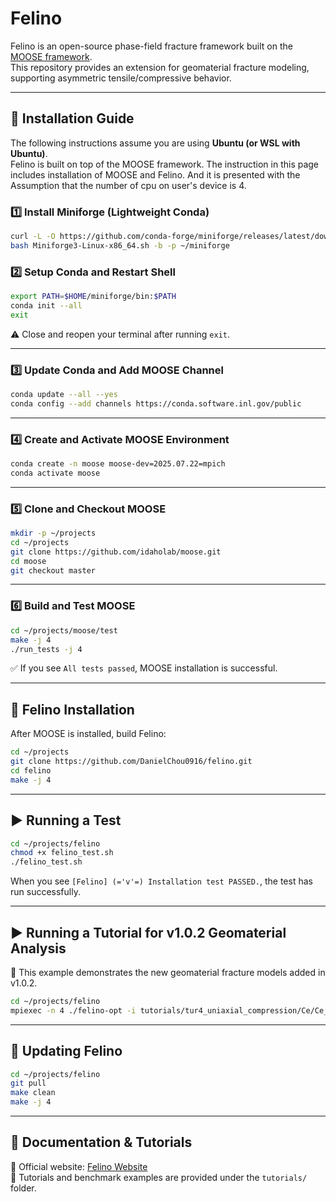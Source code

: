 # Felino

Felino is an open-source phase-field fracture framework built on the [MOOSE framework](https://mooseframework.inl.gov/).  
This repository provides an extension for geomaterial fracture modeling, supporting asymmetric tensile/compressive behavior.

---

## 🚀 Installation Guide

The following instructions assume you are using **Ubuntu (or WSL with Ubuntu)**.  
Felino is built on top of the MOOSE framework. The instruction in this page includes installation of MOOSE and Felino.
And it is presented with the Assumption that the number of cpu on user's device is 4.
### 1️⃣ Install Miniforge (Lightweight Conda)

```bash
curl -L -O https://github.com/conda-forge/miniforge/releases/latest/download/Miniforge3-Linux-x86_64.sh
bash Miniforge3-Linux-x86_64.sh -b -p ~/miniforge
```

### 2️⃣ Setup Conda and Restart Shell

```bash
export PATH=$HOME/miniforge/bin:$PATH
conda init --all
exit
```

⚠️ Close and reopen your terminal after running `exit`.

---

### 3️⃣ Update Conda and Add MOOSE Channel

```bash
conda update --all --yes
conda config --add channels https://conda.software.inl.gov/public
```

---

### 4️⃣ Create and Activate MOOSE Environment

```bash
conda create -n moose moose-dev=2025.07.22=mpich
conda activate moose
```

---

### 5️⃣ Clone and Checkout MOOSE

```bash
mkdir -p ~/projects
cd ~/projects
git clone https://github.com/idaholab/moose.git
cd moose
git checkout master
```

---

### 6️⃣ Build and Test MOOSE

```bash
cd ~/projects/moose/test
make -j 4
./run_tests -j 4
```

✅ If you see `All tests passed`, MOOSE installation is successful.

---

## 🐾 Felino Installation

After MOOSE is installed, build Felino:

```bash
cd ~/projects
git clone https://github.com/DanielChou0916/felino.git
cd felino
make -j 4
```

---

## ▶️ Running a Test

```bash
cd ~/projects/felino
chmod +x felino_test.sh
./felino_test.sh
```

When you see `[Felino] (='v'=) Installation test PASSED.`, the test has run successfully.


---
## ▶️ Running a Tutorial for v1.0.2 Geomaterial Analysis
📌 This example demonstrates the new geomaterial fracture models added in v1.0.2.
```bash
cd ~/projects/felino
mpiexec -n 4 ./felino-opt -i tutorials/tur4_uniaxial_compression/Ce/Ce_disp.i
```

---

## 🔄 Updating Felino

```bash
cd ~/projects/felino
git pull
make clean
make -j 4
```

---

## 📖 Documentation & Tutorials

📌 Official website: [Felino Website](https://danielchou0916.github.io/felino.github.io/)  
📌 Tutorials and benchmark examples are provided under the `tutorials/` folder.
